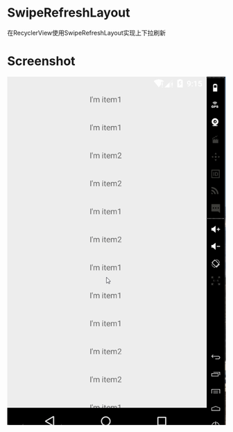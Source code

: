 # SwipeRefreshLayout
在RecyclerView使用SwipeRefreshLayout实现上下拉刷新
# Screenshot
![image](https://github.com/chenghe/Image_Folder/blob/master/GIf/SwipeRefreshLayout_gif.gif)